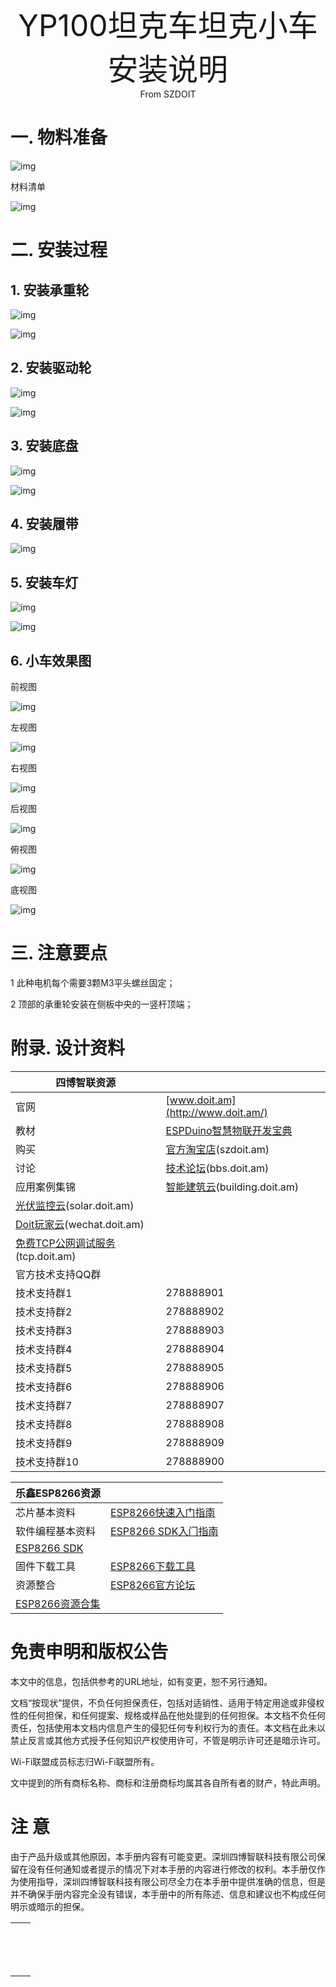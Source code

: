 <center><font size=10> YP100坦克车坦克小车安装说明</center></font>
<center> From SZDOIT</center>

# 一. 物料准备

![img](wps39.png)

材料清单

![img](wps40.jpg) 

 

# 二. 安装过程

## 1. 安装承重轮

![img](wps41.jpg) 

![img](wps42.jpg) 

## 2. 安装驱动轮

![img](wps43.jpg) 

![img](wps44.jpg) 

## 3. 安装底盘

![img](wps45.jpg) 

![img](wps46.jpg) 

## 4. 安装履带

![img](wps47.jpg) 

## 5. 安装车灯

![img](wps48.jpg) 

![img](wps49.jpg) 

## 6. 小车效果图

前视图

![img](wps50.jpg) 

左视图

![img](wps51.jpg) 

右视图

![img](wps52.jpg) 

后视图

![img](wps53.jpg) 

俯视图

![img](wps54.jpg) 

底视图

![img](wps55.jpg) 

# 三. 注意要点

1 此种电机每个需要3颗M3平头螺丝固定；

2 顶部的承重轮安装在侧板中央的一竖杆顶端；

# 附录. 设计资料

| 四博智联资源                                           |                                                              |
| ------------------------------------------------------ | ------------------------------------------------------------ |
| 官网                                                   | [www.doit.am](http://www.doit.am/)                           |
| 教材                                                   | [ESPDuino智慧物联开发宝典](https://item.taobao.com/item.htm?spm=a1z10.3-c.w4002-7420449993.9.Bgp1Ll&id=520583000610) |
| 购买                                                   | [官方淘宝店](https://szdoit.taobao.com/)(szdoit.am)          |
| 讨论                                                   | [技术论坛](http://bbs.doit.am/forum.php)(bbs.doit.am)        |
| 应用案例集锦                                           | [智能建筑云](http://building.doit.am)(building.doit.am)      |
| [光伏监控云](http://solar.doit.am)(solar.doit.am)      |                                                              |
| [Doit玩家云](http://wechat.doit.am)(wechat.doit.am)    |                                                              |
| [免费TCP公网调试服务](http://tcp.doit.am)(tcp.doit.am) |                                                              |
| 官方技术支持QQ群                                       |                                                              |
| 技术支持群1                                            | 278888901                                                    |
| 技术支持群2                                            | 278888902                                                    |
| 技术支持群3                                            | 278888903                                                    |
| 技术支持群4                                            | 278888904                                                    |
| 技术支持群5                                            | 278888905                                                    |
| 技术支持群6                                            | 278888906                                                    |
| 技术支持群7                                            | 278888907                                                    |
| 技术支持群8                                            | 278888908                                                    |
| 技术支持群9                                            | 278888909                                                    |
| 技术支持群10                                           | 278888900                                                    |

| 乐鑫ESP8266资源                                              |                                                              |
| ------------------------------------------------------------ | ------------------------------------------------------------ |
| 芯片基本资料                                                 | [ESP8266快速入门指南](http://espressif.com/sites/default/files/documentation/esp8266_quick_start_guide_cn.pdf) |
| 软件编程基本资料                                             | [ESP8266 SDK⼊⻔指南](http://espressif.com/sites/default/files/documentation/2a-esp8266-sdk_getting_started_guide_cn.pdf) |
| [ESP8266 SDK](http://www.espressif.com/zh-hans/support/download/sdks-demos?keys=&field_type_tid[]=14) |                                                              |
| 固件下载工具                                                 | [ESP8266下载⼯具](http://www.espressif.com/zh-hans/support/download/other-tools?keys=&field_type_tid[]=14) |
| 资源整合                                                     | [ESP8266官⽅论坛](http://bbs.espressif.com/)                 |
| [ESP8266资源合集](http://www.espressif.com/zh-hans/products/hardware/esp8266ex/resources) |                                                              |

 

# 免责申明和版权公告

本文中的信息，包括供参考的URL地址，如有变更，恕不另行通知。 

文档“按现状”提供，不负任何担保责任，包括对适销性、适用于特定用途或非侵权性的任何担保，和任何提案、规格或样品在他处提到的任何担保。本文档不负任何责任，包括使用本文档内信息产生的侵犯任何专利权行为的责任。本文档在此未以禁止反言或其他方式授予任何知识产权使用许可，不管是明示许可还是暗示许可。 

Wi-Fi联盟成员标志归Wi-Fi联盟所有。

文中提到的所有商标名称、商标和注册商标均属其各自所有者的财产，特此声明。

# 注 意

由于产品升级或其他原因，本手册内容有可能变更。深圳四博智联科技有限公司保留在没有任何通知或者提示的情况下对本手册的内容进行修改的权利。本手册仅作为使用指导，深圳四博智联科技有限公司尽全力在本手册中提供准确的信息，但是并不确保手册内容完全没有错误，本手册中的所有陈述、信息和建议也不构成任何明示或暗示的担保。

|      |      |
| ---- | ---- |
|      |      |
|      |      |
|      |      |
|      |      |
|      |      |
|      |      |
|      |      |
|      |      |
|      |      |
|      |      |
|      |      |
|      |      |
|      |      |
|      |      |
